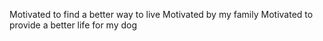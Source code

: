 Motivated to find a better way to live
Motivated by my family
Motivated to provide a better life for my dog
